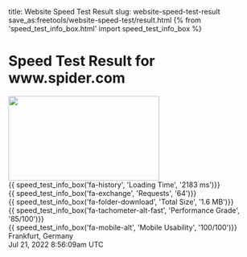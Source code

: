 title: Website Speed Test Result
slug: website-speed-test-result
save_as:freetools/website-speed-test/result.html
{% from 'speed_test_info_box.html' import speed_test_info_box %}
<div class="body-marketing">
	<div id="domain-health-page-header" class="container my-4" style="">
		<h1 class="pt-4" style="">
		<span class="d-block font-16 text-primary" style="">Speed Test Result for</span>
		<span class="d-block font-32 " style="">
			www.spider.com
			<a
				target="_blank"
				class="font-18 text-primary"
				href="http://www.spider.com" style="">
				<i class="fas fa-external-link-alt" style="vertical-align: 3px;"></i>
			</a>
		</span>
		</h1>
	</div>
	<div id="speed-test-page-results" class="container mb-6">
		<div id="speedTestResultsDisplay">
			<div id="speed-test-header" class="row">
				<div class="col-xl-3 mb-3">
					<img class="mx-auto mb-4 mb-lg-0" style="max-width: 100%;" src="https://uptime.com/media/freetools/screenshots/2022/07/21/www.spider.com_iFKu1VY.png" width="300" height="168">
				</div>
				<div class="col-xl-9">
					<div class="row">
						<div class="col-md-4 mb-3">
							{{ speed_test_info_box('fa-history', 'Loading Time', '2183 ms')}}
						</div>
						<div class="col-md-4 mb-3">
							{{ speed_test_info_box('fa-exchange', 'Requests', '64')}}
						</div>
						<div class="col-md-4 mb-3">
							{{ speed_test_info_box('fa-folder-download', 'Total Size', '1.6 MB')}}
						</div>
						<div class="col-md-4 mb-3">
							{{ speed_test_info_box('fa-tachometer-alt-fast', 'Performance Grade', '85/100')}}
						</div>
						<div class="col-md-4 mb-3">
							{{ speed_test_info_box('fa-mobile-alt', 'Mobile Usability', '100/100')}}
						</div>
						<div class="col-md-4 mb-3">
							<div class="header-block d-block" style="">
								<div class="d-flex align-items-center mb-2" style="">
									<i class="far fa-globe text-primary bg-primary-fade small" style=""></i>
									<span class="value small" style="">Frankfurt, Germany</span>
								</div>
								<div class="d-flex align-items-center" style="">
									<i class="far fa-calendar text-primary bg-primary-fade small" style=""></i>
									<span class="value small" style="">Jul 21, 2022 8:56:09am UTC</span>
								</div>
								</div>
						</div>
					</div>
				</div>
			</div>
		</div>
	</div>
</div>